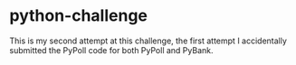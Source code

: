 # python-challenge

This is my second attempt at this challenge, the first attempt I accidentally submitted the PyPoll code for both PyPoll and PyBank.
